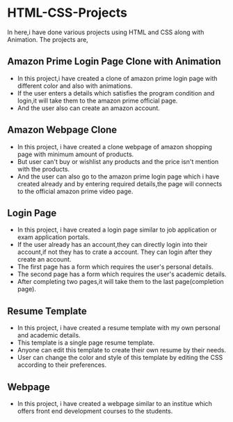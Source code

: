# HTML-CSS-Projects

In here,i have done various projects using HTML and CSS along with Animation. The projects are,

## Amazon Prime Login Page Clone with Animation
  * In this project,i have created a clone of amazon prime login page with different color and also with animations.
  * If the user enters a details which satisfies the program condition and login,it will take them to the amazon prime official page.
  * And the user also can create an amazon account.
  
## Amazon Webpage Clone
  * In this project, i have created a clone webpage of amazon shopping page with minimum amount of products.
  * But user can't buy or wishlist any products and the price isn't mention with the products.
  * And the user can also go to the amazon prime login page which i have created already and by entering required details,the page will connects to the official amazon prime video page.

## Login Page
  * In this project, i have created a login page similar to job application or exam application portals.
  * If the user already has an account,they can directly login into their account,if not they has to crate a account. They can login after they create an account.
  * The first page has a form which requires the user's personal details.
  * The second page has a form which requires the user's academic details.
  * After completing two pages,it will take them to the last page(completion page).

## Resume Template
  * In this project, i have created a resume template with my own personal and academic details.
  * This template is a single page resume template.
  * Anyone can edit this template to create their own resume by their needs.
  * User can change the color and style of this template by editing the CSS according to their   preferences.

## Webpage
  * In this project, i have created a webpage similar to an institue which offers front end development courses to the students.
  
